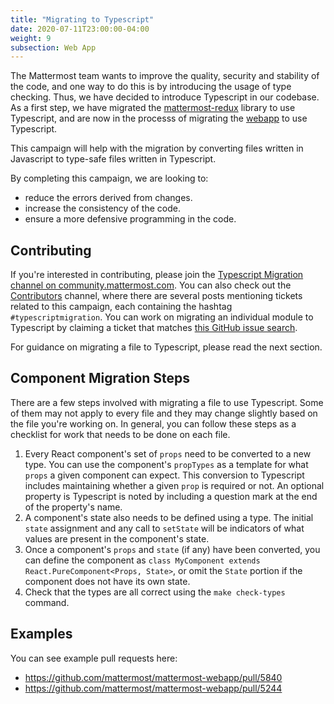 ```yaml
---
title: "Migrating to Typescript"
date: 2020-07-11T23:00:00-04:00
weight: 9
subsection: Web App
---
```


The Mattermost team wants to improve the quality, security and stability of the code, and one way to do this is by introducing the usage of type checking. Thus, we have decided to introduce Typescript in our codebase. As a first step, we have migrated the [mattermost-redux](https://github.com/mattermost/mattermost-redux) library to use Typescript, and are now in the processs of migrating the [webapp](https://github.com/mattermost/mattermost-webapp) to use Typescript.

This campaign will help with the migration by converting files written in Javascript to type-safe files written in Typescript.

By completing this campaign, we are looking to:

- reduce the errors derived from changes.
- increase the consistency of the code.
- ensure a more defensive programming in the code.

## Contributing

If you're interested in contributing, please join the [Typescript Migration channel on community.mattermost.com](https://community.mattermost.com/core/channels/typescript-migration). You can also check out the [Contributors](https://community.mattermost.com/core/channels/tickets) channel, where there are several posts mentioning tickets related to this campaign, each containing the hashtag `#typescriptmigration`. You can work on migrating an individual module to Typescript by claiming a ticket that matches [this GitHub issue search](https://github.com/mattermost/mattermost-server/issues?q=is%3Aissue+is%3Aopen+sort%3Aupdated-desc+label%3A%22Area%2FTechnical+Debt%22+label%3A%22Up+For+Grabs%22+Migrate+to+Typescript).

For guidance on migrating a file to Typescript, please read the next section.

## Component Migration Steps

There are a few steps involved with migrating a file to use Typescript. Some of them may not apply to every file and they may change slightly based on the file you're working on. In general, you can follow these steps as a checklist for work that needs to be done on each file.

1. Every React component's set of `props` need to be converted to a new type. You can use the component's `propTypes` as a template for what `props` a given component can expect. This conversion to Typescript includes maintaining whether a given `prop` is required or not. An optional property is Typescript is noted by including a question mark at the end of the property's name.
2. A component's state also needs to be defined using a type. The initial `state` assignment and any call to `setState` will be indicators of what values are present in the component's state.
3. Once a component's `props` and `state` (if any) have been converted, you can define the component as `class MyComponent extends React.PureComponent<Props, State>`, or omit the `State` portion if the component does not have its own state.
4. Check that the types are all correct using the `make check-types` command.

## Examples

You can see example pull requests here:

- https://github.com/mattermost/mattermost-webapp/pull/5840
- https://github.com/mattermost/mattermost-webapp/pull/5244
